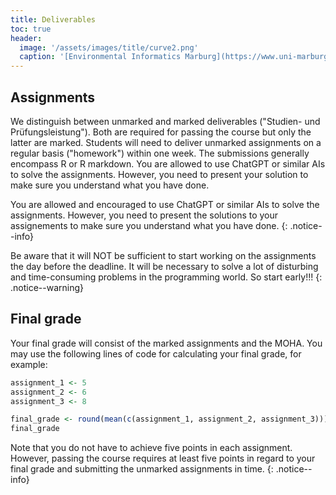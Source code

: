 ```yaml
---
title: Deliverables
toc: true
header:
  image: '/assets/images/title/curve2.png'
  caption: '[Environmental Informatics Marburg](https://www.uni-marburg.de/en/fb19/disciplines/physisch/environmentalinformatics){:target="_blank"}'
---
```



## Assignments
We distinguish between unmarked and marked deliverables ("Studien- und Prüfungsleistung"). 
Both are required for passing the course but only the latter are marked.
Students will need to deliver unmarked assignments on a regular basis ("homework") within one week. 
The submissions generally encompass R or R markdown.
You are allowed to use ChatGPT or similar AIs to solve the assignments. 
However, you need to present your solution to make sure you understand what you have done.

You are allowed and encouraged to use ChatGPT or similar AIs to solve the assignments.
However, you need to present the solutions to your assignements to make sure you understand what you have done.
{: .notice--info}


<!--
### Overview
will be added later

| Assignment | Name and link               | marked / unmarked  |
|------------|-----------------------------|--------------------|
| 01         | Title + link                | marked             |
| 02         | Title + link                | unmarked           |
| 03         | Title + link                | marked             |
| 04         | Title + link                | unmarked           |
| 05         | Title + link                | marked             |
| 06         | Title + link                | unmarked           |
| 07         | Title + link                | marked             |
| 08         | Title + link                | unmarked           |
| 09         | Title + link                | marked             |
| 10         | Title + link                | marked             |
| 11         | Title + link                | marked             |

-->

Be aware that it will NOT be sufficient to start working on the assignments the day before the deadline.
It will be necessary to solve a lot of disturbing and time-consuming problems in the programming world.
So start early!!!
{: .notice--warning}




## Final grade
Your final grade will consist of the marked assignments and the MOHA.
You may use the following lines of code for calculating your final grade, for example:

```r
assignment_1 <- 5
assignment_2 <- 6
assignment_3 <- 8

final_grade <- round(mean(c(assignment_1, assignment_2, assignment_3)))
final_grade
```

Note that you do not have to achieve five points in each assignment.
However, passing the course requires at least five points in regard to your final grade and submitting the unmarked assignments in time.
{: .notice--info}






